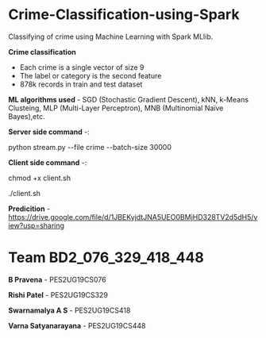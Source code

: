 # Crime-Classification-using-Spark
Classifying of crime using Machine Learning with Spark MLlib.

**Crime classification** 
- Each crime is a single vector of size 9
- The label or category is the second feature
- 878k records in train and test dataset

**ML algorithms used** - SGD (Stochastic Gradient Descent), kNN, k-Means Clusteing, MLP (Multi-Layer Perceptron), MNB (Multinomial Naïve Bayes),etc.  

**Server side command** -:

python stream.py --file crime --batch-size 30000

**Client side command** -:

chmod +x client.sh

./client.sh

**Predicition** - https://drive.google.com/file/d/1JBEKyjdtJNA5UEO0BMjHD328TV2d5dH5/view?usp=sharing


# Team BD2_076_329_418_448

**B Pravena** - PES2UG19CS076

**Rishi Patel** - PES2UG19CS329

**Swarnamalya A S** - PES2UG19CS418

**Varna Satyanarayana** - PES2UG19CS448
